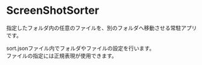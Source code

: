 # ScreenShotSorter
指定したフォルダ内の任意のファイルを、別のフォルダへ移動させる常駐アプリです。  

sort.jsonファイル内でフォルダやファイルの設定を行います。  
ファイルの指定には正規表現が使用できます。  
